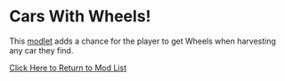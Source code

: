 # Cars With Wheels!
This [modlet]() adds a chance for the player to get Wheels when harvesting any car they find.


[Click Here to Return to Mod List](../main/ReadMe.md)